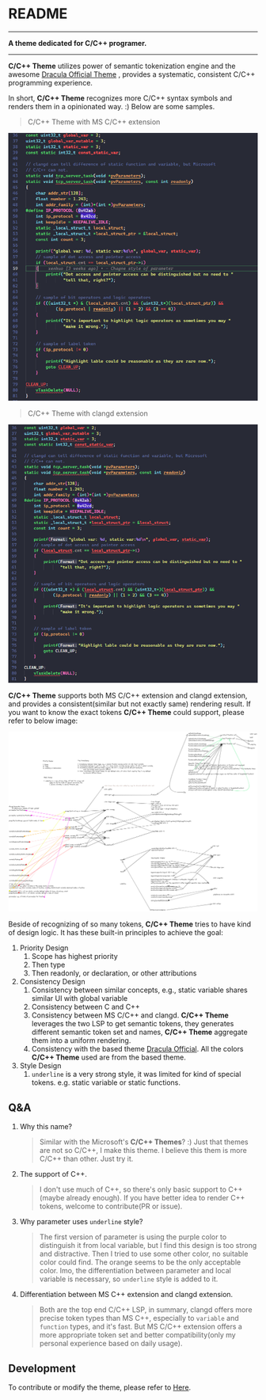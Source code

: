 # README

---

**A theme dedicated for C/C++ programer.**

---

**C/C++ Theme** utilizes power of semantic tokenization engine and the awesome [Dracula Official Theme](https://marketplace.visualstudio.com/items?itemName=dracula-theme.theme-dracula)
, provides a systematic, consistent C/C++ programming experience.

In short, **C/C++ Theme** recognizes more C/C++ syntax symbols and renders them in a opinionated way. :) Below are some samples.

> C/C++ Theme with MS C/C++ extension

![](Image/README_2023-05-24-19-46-34.png)

> C/C++ Theme with clangd extension

![](Image/README_2023-05-24-19-49-49.png)

**C/C++ Theme** supports both MS C/C++ extension and clangd extension, and provides a consistent(similar but not exactly same) rendering result. If you want to know the exact tokens **C/C++ Theme** could support, please refer to below image:

![](Image/The%20C%202023-04-29%2021.23.52.excalidraw.png)

Beside of recognizing of so many tokens, **C/C++ Theme** tries to have kind of design logic. It has these built-in principles to achieve the goal:

1. Priority Design
   1. Scope has highest priority
   2. Then type
   3. Then readonly, or declaration, or other attributions
2. Consistency Design
   1. Consistency between similar concepts, e.g., static variable shares similar UI with global variable
   2. Consistency between C and C++
   3. Consistency between MS C/C++ and clangd. **C/C++ Theme** leverages the two LSP to get semantic tokens, they generates different semantic token set and names, **C/C++ Theme** aggregate them into a uniform rendering.
   4. Consistency with the based theme [Dracula Official](https://github.com/dracula/visual-studio-code.git). All the colors **C/C++ Theme** used are from the based theme.
3. Style Design
   1. `underline` is a very strong style, it was limited for kind of special tokens. e.g. static variable or static functions.

## Q&A

1. Why this name?
    > Similar with the Microsoft's **C/C++ Themes**? :) Just that themes are not so C/C++, I make this theme. I believe this them is more C/C++ than other. Just try it.
    
2. The support of C++.
    > I don't use much of C++, so there's only basic support to C++(maybe already enough). If you have better idea to render C++ tokens, welcome to contribute(PR or issue).

3. Why parameter uses `underline` style?
    > The first version of parameter is using the purple color to distinguish it from local variable, but I find this design is too strong and distractive. Then I tried to use some other color, no suitable color could find. The orange seems to be the only acceptable color. Imo, the differentiation between parameter and local variable is necessary, so `underline` style is added to it.

4. Differentiation between MS C++ extension and clangd extension.
    > Both are the top end C/C++ LSP, in summary, clangd offers more precise token types than MS C++, especially to `variable` and `function` types, and it's fast. But MS C/C++ extension offers a more appropriate token set and better compatibility(only my personal experience based on daily usage).


## Development

To contribute or modify the theme, please refer to [Here](./Develop.md).
 